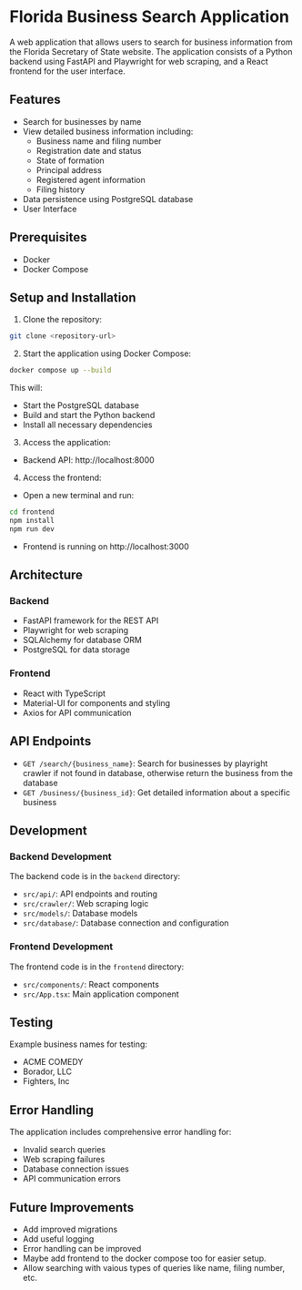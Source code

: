 # Florida Business Search Application

A web application that allows users to search for business information from the Florida Secretary of State website. The application consists of a Python backend using FastAPI and Playwright for web scraping, and a React frontend for the user interface.

## Features

- Search for businesses by name
- View detailed business information including:
  - Business name and filing number
  - Registration date and status
  - State of formation
  - Principal address
  - Registered agent information
  - Filing history
- Data persistence using PostgreSQL database
- User Interface

## Prerequisites

- Docker
- Docker Compose

## Setup and Installation

1. Clone the repository:
```bash
git clone <repository-url>
```

2. Start the application using Docker Compose:
```bash
docker compose up --build
```

This will:
- Start the PostgreSQL database
- Build and start the Python backend
- Install all necessary dependencies

3. Access the application:
- Backend API: http://localhost:8000

4. Access the frontend:
- Open a new terminal and run:
```bash
cd frontend
npm install
npm run dev
```
- Frontend is running on http://localhost:3000


## Architecture

### Backend
- FastAPI framework for the REST API
- Playwright for web scraping
- SQLAlchemy for database ORM
- PostgreSQL for data storage

### Frontend
- React with TypeScript
- Material-UI for components and styling
- Axios for API communication

## API Endpoints

- `GET /search/{business_name}`: Search for businesses by playright crawler if not found in database, otherwise return the business from the database
- `GET /business/{business_id}`: Get detailed information about a specific business

## Development

### Backend Development
The backend code is in the `backend` directory:
- `src/api/`: API endpoints and routing
- `src/crawler/`: Web scraping logic
- `src/models/`: Database models
- `src/database/`: Database connection and configuration

### Frontend Development
The frontend code is in the `frontend` directory:
- `src/components/`: React components
- `src/App.tsx`: Main application component

## Testing

Example business names for testing:
- ACME COMEDY
- Borador, LLC
- Fighters, Inc

## Error Handling

The application includes comprehensive error handling for:
- Invalid search queries
- Web scraping failures
- Database connection issues
- API communication errors

## Future Improvements
- Add improved migrations
- Add useful logging
- Error handling can be improved
- Maybe add frontend to the docker compose too for easier setup.
- Allow searching with vaious types of queries like name, filing number, etc.